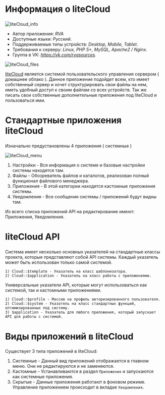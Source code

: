 # Информация о liteCloud
###
![liteCloud_info](https://github.com/rvasources/media/blob/master/%D0%A1%D0%BD%D0%B8%D0%BC%D0%BE%D0%BA%20%D1%8D%D0%BA%D1%80%D0%B0%D0%BD%D0%B0%20%D0%BE%D1%82%202017-06-07%2014-09-42.png)

* Автор приложения: *RVA*
* Доступные языки: *Русский*.
* Поддерживаемые типы устройств: *Desktop, Mobile, Tablet*.
* Требования к серверу: *Linux, PHP 5+, MySQL, Apache2 / Nginx*.  
* Группа в VK: *https://vk.com/rvasources*.  

![liteCloud_files](https://github.com/rvasources/media/blob/master/%D0%A1%D0%BD%D0%B8%D0%BC%D0%BE%D0%BA%20%D1%8D%D0%BA%D1%80%D0%B0%D0%BD%D0%B0%20%D0%BE%D1%82%202017-06-07%2014-20-10.png)

[liteCloud](https://github.com/rvasources/liteCloud) является системой пользовательского управления сервером ( домашнее облако ). Данное приложение подойдет всем, кто имеет собственный сервер и хочет структурировать свои файлы на нем, иметь удобный доступ к своим файлам со всех устройств. Так же писать свои собственные дополнительные приложения под liteCloud и пользоваться ими.

# Стандартные приложения liteCloud
###

Изначально предустановлены 4 приложения ( системные )

![liteCloud_menu](https://github.com/rvasources/media/blob/master/%D0%A1%D0%BD%D0%B8%D0%BC%D0%BE%D0%BA%20%D1%8D%D0%BA%D1%80%D0%B0%D0%BD%D0%B0%20%D0%BE%D1%82%202017-06-07%2010-35-14.png)

1) Настройки - Вся информация о системе и базовые настройки системы находятся там.
2) Файлы - Обозреватель файлов и каталогов, реализован полный функционал файлового менеджера.
3) Приложения - В этой категории находятся кастомные приложения системы.
4) Уведомления - Все сообщения системы / приложений будут видны там.

Из всего списка приложений API на редактирование имеют: Приложения, Уведомления. 

# liteCloud API
###

Система имеет несколько основных указателей на стандартные классы проекта, которые представляют собой API системы. Каждый указатель может быть использован только самой системой.
```
1) Cloud::$template - Указатель на класс шаблонизатора.
2) Cloud::$application - Указатель на класс работы с приложениями.
```
Универсальные указатели API, которые могут использоваться как системой, так и кастомными приложениями.
```
1) Cloud::$profile - Массив на профиль авторизированного пользователя.
2) Cloud::$system - Указатель на класс стандартных функций, оптимизированных под систему.
3) $application - Указатель для любого приложения, который запускает API для работы с системой.
```
# Виды приложений в liteCloud
###

Существует 3 типа приложений в liteCloud:
1) Системные - Данный вид приложений отображается в главном меню. Они не редактируются и не заменяются.
2) Кастомные - Устанавливаются в раздел `Приложения` и запускаются как системные приложения.
3) Скрытые - Данные приложения работают в фоновом режиме. Управление приложением происходит в вкладке `Уведомления`.
